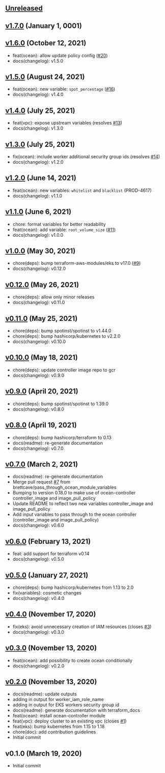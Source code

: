 <a name="unreleased"></a>
## [Unreleased]



<a name="v1.7.0"></a>
## [v1.7.0] (January 1, 0001)



<a name="v1.6.0"></a>
## [v1.6.0] (October 12, 2021)

- feat(ocean): allow update policy config ([#20](https://github.com/spotinst/terraform-spotinst-ocean-eks/issues/20))
- docs(changelog): v1.5.0


<a name="v1.5.0"></a>
## [v1.5.0] (August 24, 2021)

- feat(ocean): new variable: `spot_percentage` ([#16](https://github.com/spotinst/terraform-spotinst-ocean-eks/issues/16))
- docs(changelog): v1.4.0


<a name="v1.4.0"></a>
## [v1.4.0] (July 25, 2021)

- feat(vpc): expose upstream variables (resolves [#13](https://github.com/spotinst/terraform-spotinst-ocean-eks/issues/13))
- docs(changelog): v1.3.0


<a name="v1.3.0"></a>
## [v1.3.0] (July 25, 2021)

- fix(ocean): include worker additional security group ids (resolves [#14](https://github.com/spotinst/terraform-spotinst-ocean-eks/issues/14))
- docs(changelog): v1.2.0


<a name="v1.2.0"></a>
## [v1.2.0] (June 14, 2021)

- feat(ocean): new variables: `whitelist` and `blacklist` (PROD-4617)
- docs(changelog): v1.1.0


<a name="v1.1.0"></a>
## [v1.1.0] (June 6, 2021)

- chore: format variables for better readability
- feat(ocean): add variable: `root_volume_size` ([#11](https://github.com/spotinst/terraform-spotinst-ocean-eks/issues/11))
- docs(changelog): v1.0.0


<a name="v1.0.0"></a>
## [v1.0.0] (May 30, 2021)

- chore(deps): bump terraform-aws-modules/eks to v17.0 ([#9](https://github.com/spotinst/terraform-spotinst-ocean-eks/issues/9))
- docs(changelog): v0.12.0


<a name="v0.12.0"></a>
## [v0.12.0] (May 26, 2021)

- chore(deps): allow only minor releases
- docs(changelog): v0.11.0


<a name="v0.11.0"></a>
## [v0.11.0] (May 25, 2021)

- chore(deps): bump spotinst/spotinst to v1.44.0
- chore(deps): bump hashicorp/kubernetes to v2.2.0
- docs(changelog): v0.10.0


<a name="v0.10.0"></a>
## [v0.10.0] (May 18, 2021)

- chore(deps): update controller image repo to gcr
- docs(changelog): v0.9.0


<a name="v0.9.0"></a>
## [v0.9.0] (April 20, 2021)

- chore(deps): bump spotinst/spotinst to 1.39.0
- docs(changelog): v0.8.0


<a name="v0.8.0"></a>
## [v0.8.0] (April 19, 2021)

- chore(deps): bump hashicorp/terraform to 0.13
- docs(readme): re-generate documentation
- docs(changelog): v0.7.0


<a name="v0.7.0"></a>
## [v0.7.0] (March 2, 2021)

- docs(readme): re-generate documentation
- Merge pull request [#7](https://github.com/spotinst/terraform-spotinst-ocean-eks/issues/7) from brettcave/pass_through_ocean_module_variables
- Bumping to version 0.18.0 to make use of ocean-controller controller_image and image_pull_policy
- Update README to reflect two new variables controller_image and image_pull_policy
- Add input variables to pass through to the ocean controller (controller_image and image_pull_policy)
- docs(changelog): v0.6.0


<a name="v0.6.0"></a>
## [v0.6.0] (February 13, 2021)

- feat: add support for terraform v0.14
- docs(changelog): v0.5.0


<a name="v0.5.0"></a>
## [v0.5.0] (January 27, 2021)

- chore(deps): bump hashicorp/kubernetes from 1.13 to 2.0
- fix(variables): cosmetic changes
- docs(changelog): v0.4.0


<a name="v0.4.0"></a>
## [v0.4.0] (November 17, 2020)

- fix(eks): avoid unnecessary creation of IAM resources (closes [#3](https://github.com/spotinst/terraform-spotinst-ocean-eks/issues/3))
- docs(changelog): v0.3.0


<a name="v0.3.0"></a>
## [v0.3.0] (November 13, 2020)

- feat(ocean): add possibility to create ocean conditionally
- docs(changelog): v0.2.0


<a name="v0.2.0"></a>
## [v0.2.0] (November 13, 2020)

- docs(readme): update outputs
- adding in output for worker_iam_role_name
- adding in output for EKS workers security group id
- docs(readme): generate documentation with terraform_docs
- feat(ocean): install ocean-controller module
- feat(vpc): deploy cluster to an existing vpc (closes [#1](https://github.com/spotinst/terraform-spotinst-ocean-eks/issues/1))
- feat(eks): bump kubernetes from 1.15 to 1.18
- chore(doc): add contribution guidelines
- Initial commit


<a name="v0.1.0"></a>
## v0.1.0 (March 19, 2020)

- Initial commit


[Unreleased]: https://github.com/spotinst/terraform-spotinst-ocean-eks/compare/v1.7.0...HEAD
[v1.7.0]: https://github.com/spotinst/terraform-spotinst-ocean-eks/compare/v1.6.0...v1.7.0
[v1.6.0]: https://github.com/spotinst/terraform-spotinst-ocean-eks/compare/v1.5.0...v1.6.0
[v1.5.0]: https://github.com/spotinst/terraform-spotinst-ocean-eks/compare/v1.4.0...v1.5.0
[v1.4.0]: https://github.com/spotinst/terraform-spotinst-ocean-eks/compare/v1.3.0...v1.4.0
[v1.3.0]: https://github.com/spotinst/terraform-spotinst-ocean-eks/compare/v1.2.0...v1.3.0
[v1.2.0]: https://github.com/spotinst/terraform-spotinst-ocean-eks/compare/v1.1.0...v1.2.0
[v1.1.0]: https://github.com/spotinst/terraform-spotinst-ocean-eks/compare/v1.0.0...v1.1.0
[v1.0.0]: https://github.com/spotinst/terraform-spotinst-ocean-eks/compare/v0.12.0...v1.0.0
[v0.12.0]: https://github.com/spotinst/terraform-spotinst-ocean-eks/compare/v0.11.0...v0.12.0
[v0.11.0]: https://github.com/spotinst/terraform-spotinst-ocean-eks/compare/v0.10.0...v0.11.0
[v0.10.0]: https://github.com/spotinst/terraform-spotinst-ocean-eks/compare/v0.9.0...v0.10.0
[v0.9.0]: https://github.com/spotinst/terraform-spotinst-ocean-eks/compare/v0.8.0...v0.9.0
[v0.8.0]: https://github.com/spotinst/terraform-spotinst-ocean-eks/compare/v0.7.0...v0.8.0
[v0.7.0]: https://github.com/spotinst/terraform-spotinst-ocean-eks/compare/v0.6.0...v0.7.0
[v0.6.0]: https://github.com/spotinst/terraform-spotinst-ocean-eks/compare/v0.5.0...v0.6.0
[v0.5.0]: https://github.com/spotinst/terraform-spotinst-ocean-eks/compare/v0.4.0...v0.5.0
[v0.4.0]: https://github.com/spotinst/terraform-spotinst-ocean-eks/compare/v0.3.0...v0.4.0
[v0.3.0]: https://github.com/spotinst/terraform-spotinst-ocean-eks/compare/v0.2.0...v0.3.0
[v0.2.0]: https://github.com/spotinst/terraform-spotinst-ocean-eks/compare/v0.1.0...v0.2.0
